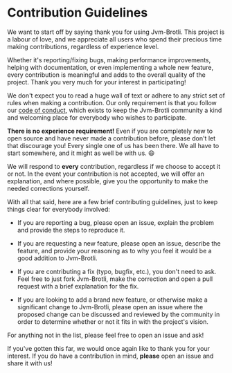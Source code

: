 # Contribution Guidelines

We want to start off by saying thank you for using Jvm-Brotli. This project is a labour of love, and we appreciate all users who spend their precious time making contributions, regardless of experience level.
 
Whether it's reporting/fixing bugs, making performance improvements, helping with documentation, or even implementing a whole new feature, every contribution is meaningful and adds to the overall quality of the project. Thank you very much for your interest in participating!
 
We don't expect you to read a huge wall of text or adhere to any strict set of rules when making a contribution. Our only requirement is that you follow our [code of conduct](https://github.com/nixxcode/jvm-brotli/blob/master/CODE_OF_CONDUCT.md), which exists to keep the Jvm-Brotli community a kind and welcoming place for everybody who wishes to participate.

**There is no experience requirement!** Even if you are completely new to open source and have never made a contribution before, please don't let that discourage you! Every single one of us has been there. We all have to start somewhere, and it might as well be with us. :smile:

We will respond to **every** contribution, regardless if we choose to accept it or not. In the event your contribution is not accepted, we will offer an explanation, and where possible, give you the opportunity to make the needed corrections yourself.

With all that said, here are a few brief contributing guidelines, just to keep things clear for everybody involved:

- If you are reporting a bug, please open an issue, explain the problem and provide the steps to reproduce it.

- If you are requesting a new feature, please open an issue, describe the feature, and provide your reasoning as to why you feel it would be a good addition to Jvm-Brotli.

- If you are contributing a fix (typo, bugfix, etc.), you don't need to ask. Feel free to just fork Jvm-Brotli, make the correction and open a pull request with a brief explanation for the fix.

- If you are looking to add a brand new feature, or otherwise make a significant change to Jvm-Brotli, please open an issue where the proposed change can be discussed and reviewed by the community in order to determine whether or not it fits in with the project's vision.

For anything not in the list, please feel free to open an issue and ask! 

If you've gotten this far, we would once again like to thank you for your interest. If you do have a contribution in mind, **please** open an issue and share it with us!
